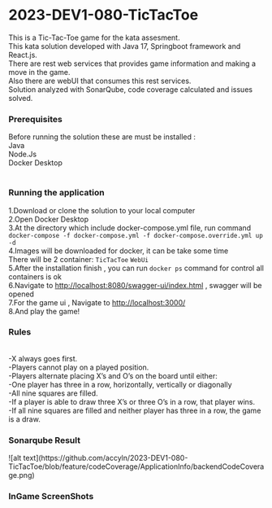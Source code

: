 # 2023-DEV1-080-TicTacToe

This is a Tic-Tac-Toe game for the kata assesment.<br />
This kata solution developed with Java 17, Springboot framework and React.js.<br />
There are rest web services that provides game information and making a move in the game.<br />
Also there are webUI that consumes this rest services.<br />
Solution analyzed with SonarQube, code coverage calculated and issues solved.<br />


<p><h3>Prerequisites</h3></p>
Before running the solution these are must be installed : <br />
Java<br />
Node.Js<br />
Docker Desktop<br />

<br /> 
<p><h3>Running the application</h3></p>
1.Download or clone the solution to your local computer<br /> 
2.Open Docker Desktop<br /> 
3.At the directory which include docker-compose.yml file, run command <br />
<code>docker-compose -f docker-compose.yml -f docker-compose.override.yml up -d</code><br />
4.Images will be downloaded for docker, it can be take some time<br />
There will be 2 container: <code>TicTacToe</code> <code>WebUi</code> <br />
5.After the installation finish , you can run <code>docker ps</code> command for control all containers is ok<br />
6.Navigate to <a href="http://localhost:8080/swagger-ui/index.html" target="_blank">http://localhost:8080/swagger-ui/index.html</a> , swagger will be opened<br />
7.For the game ui , Navigate to <a href="http://localhost:3000/" target="_blank">http://localhost:3000/</a> <br />
8.And play the game!
<br />

<p><h3>Rules</h3></p>
<br />
-X always goes first.<br />
-Players cannot play on a played position.<br />
-Players alternate placing X’s and O’s on the board until either:<br />
-One player has three in a row, horizontally, vertically or diagonally<br />
-All nine squares are filled.<br />
-If a player is able to draw three X’s or three O’s in a row, that player wins.<br />
-If all nine squares are filled and neither player has three in a row, the game is a draw.<br />

<p><h3>Sonarqube Result</h3></p>
![alt text](https://github.com/accyln/2023-DEV1-080-TicTacToe/blob/feature/codeCoverage/ApplicationInfo/backendCodeCoverage.png)

<p><h3>InGame ScreenShots</h3></p>



